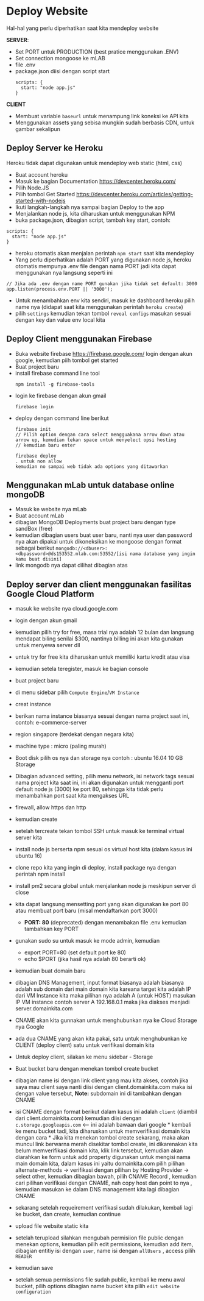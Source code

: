 # Deploy Website

Hal-hal yang perlu diperhatikan saat kita mendeploy website

**SERVER**:

* Set PORT untuk PRODUCTION (best pratice menggunakan .ENV)
* Set connection mongoose ke mLAB
* file .env
* package.json diisi dengan script start
  ```
  scripts: {
    start: "node app.js"
  }
  ```
  
**CLIENT**

* Membuat variable `baseurl` untuk menampung link koneksi ke API kita
* Menggunakan assets yang sebisa mungkin sudah berbasis CDN, untuk gambar sekalipun

## Deploy Server ke Heroku
Heroku tidak dapat digunakan untuk mendeploy web static (html, css)

* Buat account heroku
* Masuk ke bagian Documentation https://devcenter.heroku.com/
* Pilih Node.JS
* Pilih tombol Get Started https://devcenter.heroku.com/articles/getting-started-with-nodejs
* Ikuti langkah-langkah nya sampai bagian Deploy to the app
* Menjalankan node js, kita diharuskan untuk menggunakan NPM
* buka package.json, dibagian script, tambah key start, contoh:
```
scripts: {
  start: "node app.js"
}
```
* heroku otomatis akan menjalan perintah `npm start` saat kita mendeploy
* Yang perlu diperhatikan adalah PORT yang digunakan node js, heroku otomatis mempunya .env file dengan nama PORT jadi
kita dapat menggunakan nya langsung seperti ini
```
// Jika ada .env dengan name PORT gunakan jika tidak set default: 3000
app.listen(process.env.PORT || '3000');
```

* Untuk menambahkan env kita sendiri, masuk ke dashboard heroku pilih name nya 
(didapat saat kita menggunakan perintah `heroku create`)
* pilih `settings` kemudian tekan tombol `reveal configs` masukan sesuai dengan key dan value env local kita

## Deploy Client menggunakan Firebase
* Buka website firebase https://firebase.google.com/ login dengan akun google, kemudian piih tombol get started
* Buat project baru
* install firebase command line tool
  ```
  npm install -g firebase-tools
  ```
* login ke firebase dengan akun gmail
  ```
  firebase login
  ```
* deploy dengan command line berikut
  ```
  firebase init
  // Pilih option dengan cara select mengguakana arrow down atau arrow up, kemudian tekan space untuk menyelect opsi hosting
  // kemudian baru enter
  
  firebase deploy
  . untuk non allow
  kemudian no sampai web tidak ada options yang ditawarkan
  ```

## Menggunakan mLab untuk database online mongoDB
* Masuk ke website nya mLab 
* Buat account mLab
* dibagian MongoDB Deployments buat project baru dengan type sandBox (free)
* kemudian dibagian users buat user baru, nanti nya user dan password nya akan dipakai untuk dikoneksikan ke mongoose
  dengan format sebagai berikut 
  `mongodb://<dbuser>:<dbpassword>@ds153552.mlab.com:53552/[isi nama database yang ingin kamu buat disini]`
* link mongodb nya dapat dilihat dibagian atas

## Deploy server dan client menggunakan fasilitas Google Cloud Platform
* masuk ke website nya cloud.google.com
* login dengan akun gmail
* kemudian pilih try for free, masa trial nya adalah 12 bulan dan langsung mendapat biling senilai $300, nantinya
billing ini akan kita gunakan untuk menyewa server dll
* untuk try for free kita diharuskan untuk memiliki kartu kredit atau visa
* kemudian setela teregister, masuk ke bagian console

* buat project baru
* di menu sidebar pilih `Compute Engine`/`VM Instance`
* creat instance
* berikan nama instance biasanya sesuai dengan nama project saat ini, contoh: e-commerce-server
* region singapore (terdekat dengan negara kita)
* machine type : micro (paling murah)
* Boot disk pilih os nya dan storage nya contoh : ubuntu 16.04 10 GB Storage
* Dibagian advanced setting, pilih menu network, isi network tags sesuai nama project kita saat ini, ini akan digunakan untuk
  mengganti port default node js (3000) ke port 80, sehingga kita tidak perlu menambahkan port saat kita mengakses URL
* firewall, allow https dan http
* kemudian create 
* setelah tercreate tekan tombol SSH untuk masuk ke terminal virtual server kita
* install node js berserta npm sesuai os virtual host kita (dalam kasus ini ubuntu 16)
* clone repo kita yang ingin di deploy, install package nya dengan perintah npm install
* install pm2 secara global untuk menjalankan node js meskipun server di close
* kita dapat langsung mensetting port yang akan digunakan ke port 80 atau membuat port baru (misal mendaftarkan port 3000)
  - **PORT: 80** (deprecated)
  dengan menambakan file .env kemudian tambahkan key PORT
* gunakan sudo su untuk masuk ke mode admin, kemudian 
  - export PORT=80 (set default port ke 80)
  - echo $PORT (jika hasil nya adalah 80 berarti ok)
* kemudian buat domain baru
* dibagian DNS Management, input format biasanya adalah <name> <type> <target>
  <name> biasanya adalah sub domain dari main domain kita
  <type> kareana target kita adalah IP dari VM Instance kita maka pilihan nya adalah A (untuk HOST)
  <target> masukan IP VM instance
  contoh server A 192.168.0.1 maka jika diakses menjadi server.domainkita.com
* CNAME akan kita gunnakan untuk menghubunkan nya ke Cloud Storage nya Google
* ada dua CNAME yang akan kita pakai, satu untuk menghubunkan ke CLIENT (deploy client) satu untuk verifikasi domain kita
    
* Untuk deploy client, silakan ke menu sidebar - Storage
* Buat bucket baru dengan menekan tombol create bucket
* dibagian name isi dengan link client yang mau kita akses, contoh jika saya mau client saya nanti diisi
  dengan client.domainkita.com maka isi dengan value tersebut,
  **Note:** subdomain ini di tambahkan dengan CNAME
* isi CNAME dengan format berikut <host> <point to>
  <host> dalam kasus ini adalah `client` (diambil dari client.domainkita.com) kemudian <point to> diisi dengan    
  `c.storage.googleapis.com` <-- ini adalah bawaan dari google
                                                                                                                             * kembali ke menu bucket tadi, kita diharuskan untuk memverifikasi domain kita dengan cara 
                                                                                                                             * Jika kita menekan tombol create sekarang, maka akan muncul link berwarna merah disekitar tombol create, ini dikarenakan 
                                 kita belum memverifikasi domain kita, klik link tersebut, kemudian akan diarahkan ke 
                                 form untuk add property digunakan untuk mengisi nama main domain kita, dalam kasus ini yaitu domainkita.com
                                 pilih pilihan alternate-methods -> verifikasi dengan pilihan by Hosting Provider -> select other, kemudian dibagian bawah, pilih CNAME Record , kemudian cari pilihan verifikasi dengan CNAME, nah copy host dan point to nya , kemudian masukan ke dalam DNS management kita lagi dibagian CNAME

* sekarang setelah requeirement verifikasi sudah dilakukan, kembali lagi ke bucket, dan create, kemudian continue
* upload file website static kita
* setelah terupload silahkan mengubah permisiion file public dengan menekan options, kemudian pilih edit permissions, kemudian add item, dibagian entitiy isi dengan `user`, name isi dengan `allUsers` , access pilih `READER`
* kemudian save
* setelah semua permissions file sudah public, kembali ke menu awal bucket, pilih options dibagian name bucket kita
  pilih `edit website configuration`
                                                                                                                             

